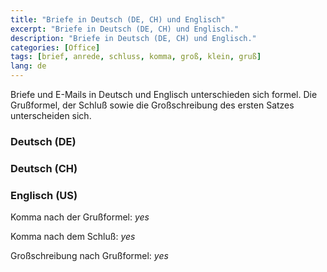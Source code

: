 ```yaml
---
title: "Briefe in Deutsch (DE, CH) und Englisch"
excerpt: "Briefe in Deutsch (DE, CH) und Englisch."
description: "Briefe in Deutsch (DE, CH) und Englisch."
categories: [Office]
tags: [brief, anrede, schluss, komma, groß, klein, gruß]
lang: de
---
```


Briefe und E-Mails in Deutsch und Englisch unterschieden sich formel.
Die Grußformel, der Schluß sowie die Großschreibung des ersten Satzes unterscheiden sich.

### Deutsch (DE)

### Deutsch (CH)

### Englisch (US)

Komma nach der Grußformel: _yes_

Komma nach dem Schluß: _yes_

Großschreibung nach Grußformel: _yes_















